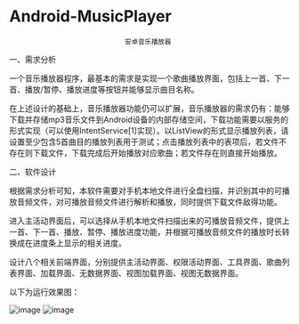# Android-MusicPlayer

                                 安卓音乐播放器

一、需求分析

一个音乐播放器程序，最基本的需求是实现一个歌曲播放界面，包括上一首、下一首、播放/暂停、播放进度等按钮并能够显示曲目名称。

在上述设计的基础上，音乐播放器功能仍可以扩展，音乐播放器的需求仍有：能够下载并存储mp3音乐文件到Android设备的内部存储空间，下载功能需要以服务的形式实现（可以使用IntentService[1]实现）。以ListView的形式显示播放列表，请设置至少包含5首曲目的播放列表用于测试；点击播放列表中的表项后，若文件不存在则下载文件，下载完成后开始播放对应歌曲；若文件存在则直接开始播放。

二、软件设计

根据需求分析可知，本软件需要对手机本地文件进行全盘扫描，并识别其中的可播放音频文件，对可播放音频文件进行解析和播放，同时提供下载文件敌得功能。

进入主活动界面后，可以选择从手机本地文件扫描出来的可播放音频文件，提供上一首、下一首、播放、暂停、播放进度功能，并根据可播放音频文件的播放时长转换成在进度条上显示的相关进度。

设计八个相关前端界面，分别提供主活动界面、权限活动界面、工具界面、歌曲列表界面、加载界面、无数据界面、视图加载界面、视图无数据界面。

以下为运行效果图：

![image](https://user-images.githubusercontent.com/73420535/150103856-83bbaa4a-d0ed-4ab0-9d34-e19552aca10a.png)
![image](https://user-images.githubusercontent.com/73420535/150103864-f14baa66-c1e2-48af-a39b-95842eaff031.png)
